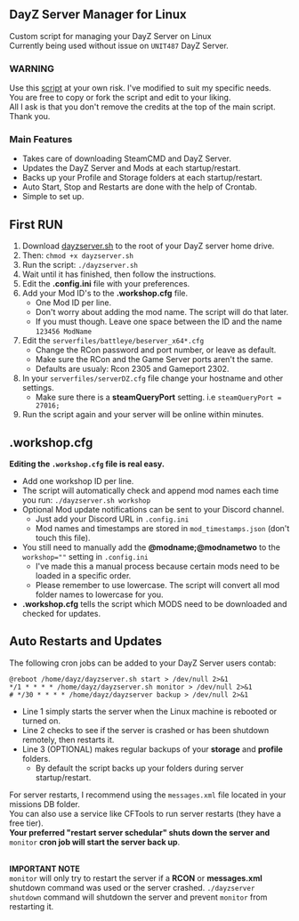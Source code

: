 ## DayZ Server Manager for Linux
Custom script for managing your DayZ Server on Linux <br/>
Currently being used without issue on `UNIT487` DayZ Server.

### WARNING
Use this [script](https://github.com/haywardgg/DayZ_Server_Manager/blob/main/dayzserver.sh) at your own risk. I've modified to suit my specific needs. <br/>
You are free to copy or fork the script and edit to your liking.<br/>
All I ask is that you don't remove the credits at the top of the main script. Thank you.

### Main Features
- Takes care of downloading SteamCMD and DayZ Server.
- Updates the DayZ Server and Mods at each startup/restart.
- Backs up your Profile and Storage folders at each startup/restart.
- Auto Start, Stop and Restarts are done with the help of Crontab.
- Simple to set up.

## First RUN
1. Download [dayzserver.sh](https://raw.githubusercontent.com/haywardgg/DayZ_Server_Manager/5536718fb3361cf4f3baad9293f61918636e16c7/dayzserver.sh) to the root of your DayZ server home drive.
2. Then: `chmod +x dayzserver.sh`
3. Run the script: `./dayzserver.sh`
4. Wait until it has finished, then follow the instructions.
5. Edit the **.config.ini** file with your preferences.
6. Add your Mod ID's to the **.workshop.cfg** file.
   - One Mod ID per line. 
   - Don't worry about adding the mod name. The script will do that later.
   - If you must though. Leave one space between the ID and the name `123456 ModName`
7. Edit the `serverfiles/battleye/beserver_x64*.cfg`
   - Change the RCon password and port number, or leave as default.
   - Make sure the RCon and the Game Server ports aren't the same.
   - Defaults are usualy: Rcon 2305 and Gameport 2302.
8. In your `serverfiles/serverDZ.cfg` file change your hostname and other settings.
   - Make sure there is a **steamQueryPort** setting. i.e `steamQueryPort = 27016;`
9. Run the script again and your server will be online within minutes.

## .workshop.cfg 
**Editing the `.workshop.cfg` file is real easy.**<br/>
- Add one workshop ID per line.<br/>
- The script will automatically check and append mod names each time you run: `./dayzserver.sh workshop`<br/>
- Optional Mod update notifications can be sent to your Discord channel. <br/>
   - Just add your Discord URL in `.config.ini`
   - Mod names and timestamps are stored in `mod_timestamps.json` (don't touch this file).
- You still need to manually add the **@modname;@modnametwo** to the `workshop=""` setting in `.config.ini`
   - I've made this a manual process because certain mods need to be loaded in a specific order.
   - Please remember to use lowercase. The script will convert all mod folder names to lowercase for you.
- **.workshop.cfg** tells the script which MODS need to be downloaded and checked for updates.

## Auto Restarts and Updates
The following cron jobs can be added to your DayZ Server users contab:<br/>
```
@reboot /home/dayz/dayzserver.sh start > /dev/null 2>&1
*/1 * * * * /home/dayz/dayzserver.sh monitor > /dev/null 2>&1
# */30 * * * * /home/dayz/dayzserver backup > /dev/null 2>&1
```
- Line 1 simply starts the server when the Linux machine is rebooted or turned on.
- Line 2 checks to see if the server is crashed or has been shutdown remotely, then restarts it.
- Line 3 (OPTIONAL) makes regular backups of your **storage** and **profile** folders.
   - By default the script backs up your folders during server startup/restart. 

For server restarts, I recommend using the `messages.xml` file located in your missions DB folder.<br/>
You can also use a service like CFTools to run server restarts (they have a free tier).<br/>
**Your preferred "restart server schedular" shuts down the server and** `monitor` **cron job will start the server back up**.<br/><br/>

**IMPORTANT NOTE**<br/> `monitor` will only try to restart the server if a **RCON** or **messages.xml** shutdown command was used or the server crashed. `./dayzserver shutdown` command will shutdown the server and prevent `monitor` from restarting it. 
